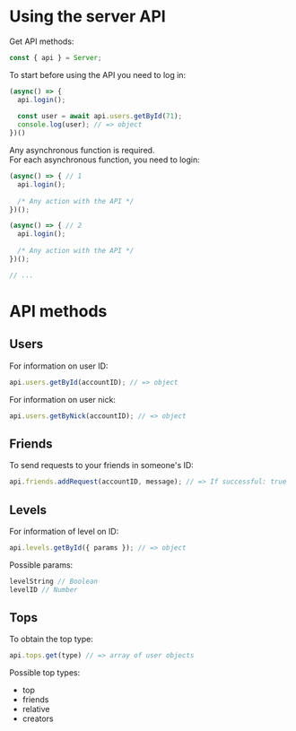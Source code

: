 # Using the server API
Get API methods:
```js
const { api } = Server;
```
To start before using the API you need to log in:
```js
(async() => {
  api.login();
  
  const user = await api.users.getById(71);
  console.log(user); // => object
})()
```
Any asynchronous function is required.</br>
For each asynchronous function, you need to login:
```js
(async() => { // 1
  api.login();
  
  /* Any action with the API */
})();

(async() => { // 2
  api.login();
  
  /* Any action with the API */
})();

// ...
```
# API methods
## Users
For information on user ID:
```js
api.users.getById(accountID); // => object
```

For information on user nick:
```js
api.users.getByNick(accountID); // => object
```
## Friends
To send requests to your friends in someone's ID:
```js
api.friends.addRequest(accountID, message); // => If successful: true
```
## Levels
For information of level on ID:
```js
api.levels.getById({ params }); // => object
```
Possible params:
```js
levelString // Boolean
levelID // Number
```
## Tops
To obtain the top type:
```js
api.tops.get(type) // => array of user objects
```
Possible top types:
* top
* friends
* relative
* creators
